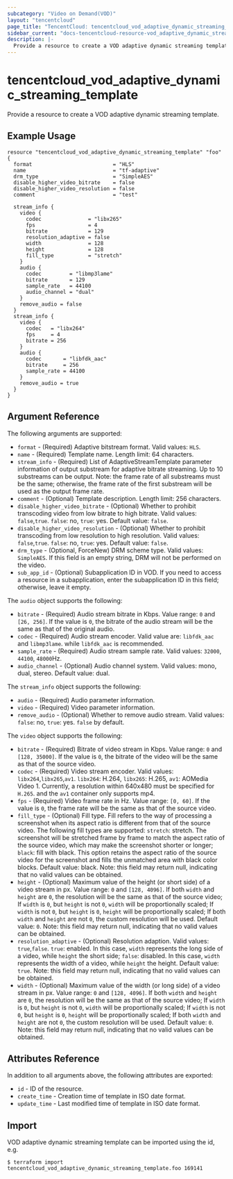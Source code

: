 ```yaml
---
subcategory: "Video on Demand(VOD)"
layout: "tencentcloud"
page_title: "TencentCloud: tencentcloud_vod_adaptive_dynamic_streaming_template"
sidebar_current: "docs-tencentcloud-resource-vod_adaptive_dynamic_streaming_template"
description: |-
  Provide a resource to create a VOD adaptive dynamic streaming template.
---
```


# tencentcloud_vod_adaptive_dynamic_streaming_template

Provide a resource to create a VOD adaptive dynamic streaming template.

## Example Usage

```hcl
resource "tencentcloud_vod_adaptive_dynamic_streaming_template" "foo" {
  format                          = "HLS"
  name                            = "tf-adaptive"
  drm_type                        = "SimpleAES"
  disable_higher_video_bitrate    = false
  disable_higher_video_resolution = false
  comment                         = "test"

  stream_info {
    video {
      codec               = "libx265"
      fps                 = 4
      bitrate             = 129
      resolution_adaptive = false
      width               = 128
      height              = 128
      fill_type           = "stretch"
    }
    audio {
      codec         = "libmp3lame"
      bitrate       = 129
      sample_rate   = 44100
      audio_channel = "dual"
    }
    remove_audio = false
  }
  stream_info {
    video {
      codec   = "libx264"
      fps     = 4
      bitrate = 256
    }
    audio {
      codec       = "libfdk_aac"
      bitrate     = 256
      sample_rate = 44100
    }
    remove_audio = true
  }
}
```

## Argument Reference

The following arguments are supported:

* `format` - (Required) Adaptive bitstream format. Valid values: `HLS`.
* `name` - (Required) Template name. Length limit: 64 characters.
* `stream_info` - (Required) List of AdaptiveStreamTemplate parameter information of output substream for adaptive bitrate streaming. Up to 10 substreams can be output. Note: the frame rate of all substreams must be the same; otherwise, the frame rate of the first substream will be used as the output frame rate.
* `comment` - (Optional) Template description. Length limit: 256 characters.
* `disable_higher_video_bitrate` - (Optional) Whether to prohibit transcoding video from low bitrate to high bitrate. Valid values: `false`,`true`. `false`: no, `true`: yes. Default value: `false`.
* `disable_higher_video_resolution` - (Optional) Whether to prohibit transcoding from low resolution to high resolution. Valid values: `false`,`true`. `false`: no, `true`: yes. Default value: `false`.
* `drm_type` - (Optional, ForceNew) DRM scheme type. Valid values: `SimpleAES`. If this field is an empty string, DRM will not be performed on the video.
* `sub_app_id` - (Optional) Subapplication ID in VOD. If you need to access a resource in a subapplication, enter the subapplication ID in this field; otherwise, leave it empty.

The `audio` object supports the following:

* `bitrate` - (Required) Audio stream bitrate in Kbps. Value range: `0` and `[26, 256]`. If the value is `0`, the bitrate of the audio stream will be the same as that of the original audio.
* `codec` - (Required) Audio stream encoder. Valid value are: `libfdk_aac` and `libmp3lame`. while `libfdk_aac` is recommended.
* `sample_rate` - (Required) Audio stream sample rate. Valid values: `32000`, `44100`, `48000`Hz.
* `audio_channel` - (Optional) Audio channel system. Valid values: mono, dual, stereo. Default value: dual.

The `stream_info` object supports the following:

* `audio` - (Required) Audio parameter information.
* `video` - (Required) Video parameter information.
* `remove_audio` - (Optional) Whether to remove audio stream. Valid values: `false`: no, `true`: yes. `false` by default.

The `video` object supports the following:

* `bitrate` - (Required) Bitrate of video stream in Kbps. Value range: `0` and `[128, 35000]`. If the value is `0`, the bitrate of the video will be the same as that of the source video.
* `codec` - (Required) Video stream encoder. Valid values: `libx264`,`libx265`,`av1`. `libx264`: H.264, `libx265`: H.265, `av1`: AOMedia Video 1. Currently, a resolution within 640x480 must be specified for `H.265`. and the `av1` container only supports mp4.
* `fps` - (Required) Video frame rate in Hz. Value range: `[0, 60]`. If the value is `0`, the frame rate will be the same as that of the source video.
* `fill_type` - (Optional) Fill type. Fill refers to the way of processing a screenshot when its aspect ratio is different from that of the source video. The following fill types are supported: `stretch`: stretch. The screenshot will be stretched frame by frame to match the aspect ratio of the source video, which may make the screenshot shorter or longer; `black`: fill with black. This option retains the aspect ratio of the source video for the screenshot and fills the unmatched area with black color blocks. Default value: black. Note: this field may return null, indicating that no valid values can be obtained.
* `height` - (Optional) Maximum value of the height (or short side) of a video stream in px. Value range: `0` and `[128, 4096]`. If both `width` and `height` are `0`, the resolution will be the same as that of the source video; If `width` is `0`, but `height` is not `0`, `width` will be proportionally scaled; If `width` is not `0`, but `height` is `0`, `height` will be proportionally scaled; If both `width` and `height` are not `0`, the custom resolution will be used. Default value: `0`. Note: this field may return null, indicating that no valid values can be obtained.
* `resolution_adaptive` - (Optional) Resolution adaption. Valid values: `true`,`false`. `true`: enabled. In this case, `width` represents the long side of a video, while `height` the short side; `false`: disabled. In this case, `width` represents the width of a video, while `height` the height. Default value: `true`. Note: this field may return null, indicating that no valid values can be obtained.
* `width` - (Optional) Maximum value of the width (or long side) of a video stream in px. Value range: `0` and `[128, 4096]`. If both `width` and `height` are `0`, the resolution will be the same as that of the source video; If `width` is `0`, but `height` is not `0`, `width` will be proportionally scaled; If `width` is not `0`, but `height` is `0`, `height` will be proportionally scaled; If both `width` and `height` are not `0`, the custom resolution will be used. Default value: `0`. Note: this field may return null, indicating that no valid values can be obtained.

## Attributes Reference

In addition to all arguments above, the following attributes are exported:

* `id` - ID of the resource.
* `create_time` - Creation time of template in ISO date format.
* `update_time` - Last modified time of template in ISO date format.


## Import

VOD adaptive dynamic streaming template can be imported using the id, e.g.

```
$ terraform import tencentcloud_vod_adaptive_dynamic_streaming_template.foo 169141
```

